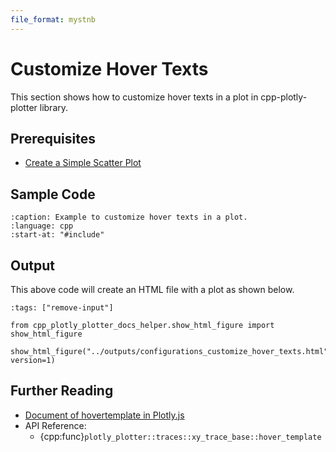 ```yaml
---
file_format: mystnb
---
```


# Customize Hover Texts

This section shows how to customize hover texts in a plot in cpp-plotly-plotter library.

## Prerequisites

- [Create a Simple Scatter Plot](../get_started/create_simple_plot.md)

## Sample Code

```{literalinclude} /../../../examples/configurations/customize_hover_texts.cpp
:caption: Example to customize hover texts in a plot.
:language: cpp
:start-at: "#include"
```

## Output

This above code will create an HTML file with a plot as shown below.

```{code-cell}
:tags: ["remove-input"]

from cpp_plotly_plotter_docs_helper.show_html_figure import show_html_figure

show_html_figure("../outputs/configurations_customize_hover_texts.html", version=1)
```

## Further Reading

- [Document of hovertemplate in Plotly.js](https://plotly.com/javascript/hover-text-and-formatting/#hovertemplate)
- API Reference:
  - {cpp:func}`plotly_plotter::traces::xy_trace_base::hover_template`
